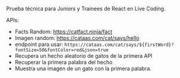 Prueba técnica para Juniors y Trainees de React en Live Coding.

APIs:
 - Facts Random: https://catfact.ninja/fact
 - Imagen random: https://cataas.com/cat/says/hello
 - endpoint para usar: `https://cataas.com/cat/says/${firstWord}?fontSize=50&fontColor=red&json=true`
 - Recupera un hecho aleatorio de gatos de la primera API
 - Recuperar la primera palabra del hecho
 - Muestra una imagen de un gato con la primera palabra.